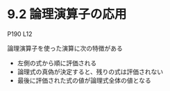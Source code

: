 # 9.2 論理演算子の応用

P190 L12

論理演算子を使った演算に次の特徴がある

- 左側の式から順に評価される
- 論理式の真偽が決定すると、残りの式は評価されない
- 最後に評価された式の値が論理式全体の値となる

